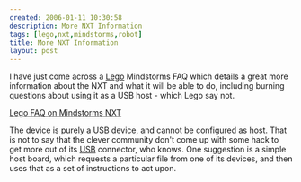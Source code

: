 ```yaml
---
created: 2006-01-11 10:30:58
description: More NXT Information
tags: [lego,nxt,mindstorms,robot]
title: More NXT Information
layout: post
---
```

I have just come across a [Lego](/wiki/lego "The best known construction toy") Mindstorms FAQ which details a great more information about the NXT and what it will be able to do, including burning questions about using it as a USB host - which Lego say not.

<a href="https://www.lego.com/en-gb/mindstorms">Lego FAQ on Mindstorms NXT</a>

The device is purely a USB device, and cannot be configured as host. That is not to say that the clever community don't come up with some hack to get more out of its [USB](/wiki/usb "Universal Serial Bus") connector, who knows. One suggestion is a simple host board, which requests a particular file from one of its devices, and then uses that as a set of instructions to act upon.
